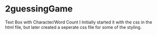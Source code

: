 # 2guessingGame
Text Box with Character/Word Count
I Initially started it with the css in the html file, but later created a seperate css file for some of the styling.
